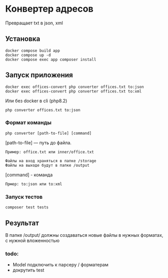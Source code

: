 # Конвертер адресов
Превращает txt в json, xml

## Установка
```terminal
docker compose build app
docker compose up -d
docker compose exec app composer install
```

## Запуск приложения
```terminal
docker exec offices-convert php converter offices.txt to:json
docker exec offices-convert php converter offices.txt to:xml 
```

Или без docker в cli (php8.2)
```terminal
php converter offices.txt to:json
```

### Формат команды
```terminal
php converter [path-to-file] [command]
```

[path-to-file] — путь до файла.

    Пример: office.txt или inner/office.txt

    Файлы на вход храняться в папке /storage
    Файлы на выходе будут в папке /output

[command] - команда

    Прмер: to:json или to:xml

### Запуск тестов
```terminal
composer test tests
```

## Результат
В папке /output/ должны создаваться новые файлы в нужных форматах, с нужной вложенностью

### todo: 
- Model подключить к парсеру / форматерам
- докрутить test